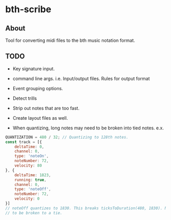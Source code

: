 # bth-scribe

About
-----
Tool for converting midi files to the bth music notation format.

TODO
----
- Key signature input.
- command line args. i.e. Input/output files. Rules for output format
- Event grouping options.
- Detect trills
- Strip out notes that are too fast.
- Create layout files as well.

- When quantizing, long notes may need to be broken into tied notes. e.x.
```javascript
QUANTIZATION = 480 / 32; // Quantizing to 128th notes.
const track = [{
    deltaTime: 0,
    channel: 0,
    type: 'noteOn',
    noteNumber: 72,
    velocity: 80
}, {
    deltaTime: 1823,
    running: true,
    channel: 0,
    type: 'noteOff',
    noteNumber: 72,
    velocity: 0
}]
// noteOff quantizes to 1830. This breaks ticksToDuration(480, 1830). Note needs.
// to be broken to a tie.
```
